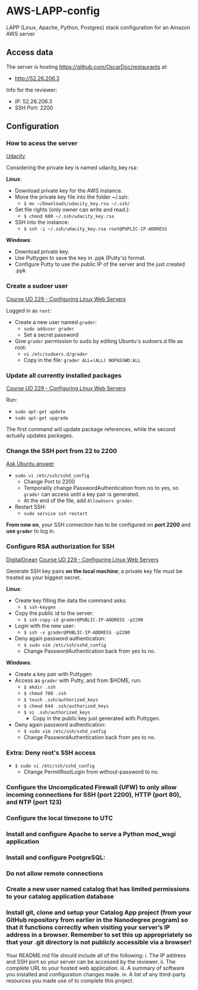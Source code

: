 # AWS-LAPP-config
LAPP (Linux, Apache, Python, Postgres) stack configuration for an Amazon AWS server

## Access data

The server is hosting https://github.com/OscarDoc/restaurants at:
  * http://52.26.206.3

Info for the reviewer:
  * IP: 52.26.206.3
  * SSH Port: 2200

## Configuration

### How to acess the server

[Udacity](https://www.udacity.com/account#!/development_environment)

Considering the private key is named udacity_key.rsa:

**Linux**:
  * Download private key for the AWS instance. 
  * Move the private key file into the folder ~/.ssh:
    * `$ mv ~/Downloads/udacity_key.rsa ~/.ssh/`
  * Set file rights (only owner can write and read.):
    * `$ chmod 600 ~/.ssh/udacity_key.rsa`
  * SSH into the instance:
    * `$ ssh -i ~/.ssh/udacity_key.rsa root@PUPLIC-IP-ADDRESS`
 
**Windows**:
  * Download private key.
  * Use Puttygen to save the key in .ppk (Putty's) format.
  * Configure Putty to use the public IP of the server and the just created .ppk

### Create a sudoer user

[Course UD 229 - Configuring Linux Web Servers](https://www.udacity.com/course/configuring-linux-web-servers--ud299)

Logged in as `root`:
  * Create a new user named `grader`:
    * `sudo adduser grader`
    * Set a secret password
  * Give `grader` permission to sudo by editing Ubuntu's sudoers.d file as root:
    * `vi /etc/sudoers.d/grader`
    * Copy in the file: `grader ALL=(ALL) NOPASSWD:ALL`
 
### Update all currently installed packages

[Course UD 229 - Configuring Linux Web Servers](https://www.udacity.com/course/configuring-linux-web-servers--ud299)

Run:
  * `sudo apt-get update`
  * `sudo apt-get upgrade`
 
The first command will update package references, while the second actually updates packages.

### Change the SSH port from 22 to 2200

[Ask Ubuntu answer](http://askubuntu.com/a/16661)

  * `sudo vi /etc/ssh/sshd_config`
    * Change Port to 2200
    * Temporalily change PasswordAuthentication from no to yes, so `grader` can access until a key pair is generated.
    * At the end of the file, add `AllowUsers grader`.
  * Restart SSH:
    * `sudo service ssh restart`

**From now on**, your SSH connection has to be configured on **port 2200** and **use `grader`** to log in.

### Configure RSA authorization for SSH

[DigitalOcean](https://www.digitalocean.com/community/tutorials/how-to-configure-ssh-key-based-authentication-on-a-linux-server)
[Course UD 229 - Configuring Linux Web Servers](https://www.udacity.com/course/configuring-linux-web-servers--ud299)

Generate SSH key pairs **on the local machine**; a private key file must be treated as your biggest secret.

**Linux**:
  * Create key filling the data the command asks:
    * `$ ssh-keygen`
  * Copy the public id to the server:
    * `$ ssh-copy-id grader@PUBLIC-IP-ADDRESS -p2200`
  * Login with the new user:
    * `$ ssh -v grader@PUBLIC-IP-ADDRESS -p2200`
  * Deny again password authentication:
    * `$ sudo vim /etc/ssh/sshd_config`
    * Change PasswordAuthentication back from yes to no.

**Windows**:
  * Create a key pair with Puttygen
  * Access as `grader` with Putty, and from $HOME, run:
    * `$ mkdir .ssh`
    * `$ chmod 700 .ssh`
    * `$ touch .ssh/authorized_keys`
    * `$ chmod 644 .ssh/authorized_keys` 
    * `$ vi .ssh/authorized_keys`
      * Copy in the public key just generated with Puttygen.
  * Deny again password authentication:
    * `$ sudo vim /etc/ssh/sshd_config`
    * Change PasswordAuthentication back from yes to no.
  
### Extra: Deny root's SSH access

  * `$ sudo vi /etc/ssh/sshd_config`
    * Change PermitRootLogin from without-password to no.


### Configure the Uncomplicated Firewall (UFW) to only allow incoming connections for SSH (port 2200), HTTP (port 80), and NTP (port 123)

### Configure the local timezone to UTC

### Install and configure Apache to serve a Python mod_wsgi application

### Install and configure PostgreSQL:

### Do not allow remote connections

### Create a new user named catalog that has limited permissions to your catalog application database

### Install git, clone and setup your Catalog App project (from your GitHub repository from earlier in the Nanodegree program) so that it functions correctly when visiting your server’s IP address in a browser. Remember to set this up appropriately so that your .git directory is not publicly accessible via a browser!


Your README.md file should include all of the following:
i. The IP address and SSH port so your server can be accessed by the reviewer.
ii. The complete URL to your hosted web application.
iii. A summary of software you installed and configuration changes made.
iv. A list of any third-party resources you made use of to complete this project.


